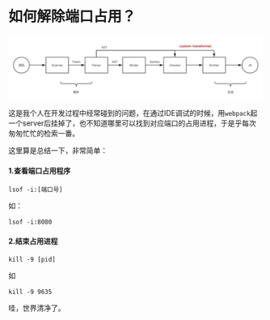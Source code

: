 # 如何解除端口占用？

![](../.gitbook/assets/image%20%28160%29.png)

这是我个人在开发过程中经常碰到的问题，在通过IDE调试的时候，用`webpack`起一个server后挂掉了，也不知道哪里可以找到对应端口的占用进程，于是乎每次匆匆忙忙的检索一番。

这里算是总结一下，非常简单：

#### 1.查看端口占用程序

```text
lsof -i:[端口号]
```

如：

```text
lsof -i:8080
```

#### 2.结束占用进程

```text
kill -9 [pid]
```

如

```text
kill -9 9635
```

哇，世界清净了。

